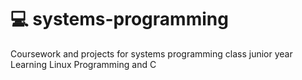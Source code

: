 # :computer: systems-programming
Coursework and projects for systems programming class junior year  
Learning Linux Programming and C  
